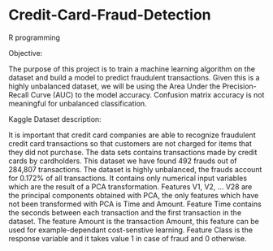 # Credit-Card-Fraud-Detection
R programming

Objective: 

The purpose of this project is to train a machine learning algorithm on the dataset and build a model to predict fraudulent transactions. Given this is a highly unbalanced dataset, we will be using the Area Under the Precision-Recall Curve (AUC) to the model accuracy. Confusion matrix accuracy is not meaningful for unbalanced classification.

Kaggle Dataset description:

It is important that credit card companies are able to recognize fraudulent credit card transactions so that customers are not charged for items that they did not purchase.
The data sets contains transactions made by credit cards by cardholders. This dataset we have found 492 frauds out of 284,807 transactions. The dataset is highly unbalanced, the frauds account for 0.172% of all transactions.
It contains only numerical input variables which are the result of a PCA transformation. Features V1, V2, … V28 are the principal components obtained with PCA, the only features which have not been transformed with PCA is Time and Amount. 
Feature Time contains the seconds between each transaction and the first transaction in the dataset. 
The feature Amount is the transaction Amount, this feature can be used for example-dependant cost-senstive learning. 
Feature Class is the response variable and it takes value 1 in case of fraud and 0 otherwise.

